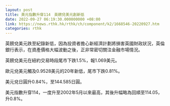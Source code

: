 ```yaml
---
layout: post
title: 美元指數升穿114　英鎊兌美元創新低
date: 2022-09-27 06:19:30.000000000 +08:00
link: https://news.rthk.hk/rthk/ch/component/k2/1668546-20220927.htm
categories: rthk
---
```


英鎊兌美元跌至紀錄新低，因為投資者擔心新經濟計劃將損害英國財政狀況，英倫銀行表示，在資產價格大幅波動之後，正非常密切關注金融市場情況。

英鎊兌美元在紐約交易時段尾市下跌1.5%，報1.069美元。

歐元兌美元觸及0.9528美元的20年新低，尾市下跌0.81%。

美元兌日圓升0.84%，至144.585日圓。

美元指數升穿114，一度升至2002年5月以來最高，其後升幅略為回順至114.05，升0.8%。
